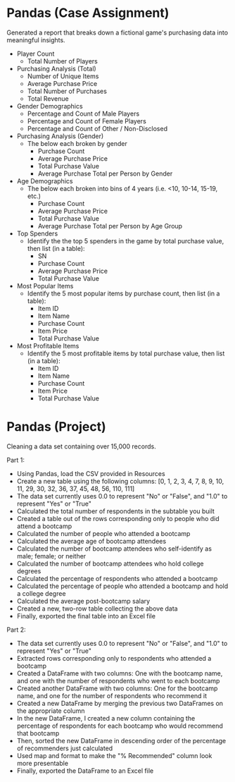 # Pandas (Case Assignment)
Generated a report that breaks down a fictional game's purchasing data into meaningful insights.

- Player Count
    - Total Number of Players
- Purchasing Analysis (Total)
    - Number of Unique Items
    - Average Purchase Price
    - Total Number of Purchases
    - Total Revenue
- Gender Demographics
    - Percentage and Count of Male Players
    - Percentage and Count of Female Players
    - Percentage and Count of Other / Non-Disclosed
- Purchasing Analysis (Gender)
    - The below each broken by gender
      - Purchase Count
      - Average Purchase Price
      - Total Purchase Value
      - Average Purchase Total per Person by Gender
- Age Demographics
    - The below each broken into bins of 4 years (i.e. <10, 10-14, 15-19, etc.)
      - Purchase Count
      - Average Purchase Price
      - Total Purchase Value
      - Average Purchase Total per Person by Age Group
- Top Spenders
    - Identify the the top 5 spenders in the game by total purchase value, then list (in a table):
      - SN
      - Purchase Count
      - Average Purchase Price
      - Total Purchase Value
- Most Popular Items
    - Identify the 5 most popular items by purchase count, then list (in a table):
      - Item ID
      - Item Name
      - Purchase Count
      - Item Price
      - Total Purchase Value
- Most Profitable Items
    - Identify the 5 most profitable items by total purchase value, then list (in a table):
      - Item ID
      - Item Name
      - Purchase Count
      - Item Price
      - Total Purchase Value

# Pandas (Project)
Cleaning a data set containing over 15,000 records.

Part 1:
- Using Pandas, load the CSV provided in Resources
- Create a new table using the following columns: [0, 1, 2, 3, 4, 7, 8, 9, 10, 11, 29, 30, 32, 36, 37, 45, 48, 56, 110, 111]
- The data set currently uses 0.0 to represent "No" or "False", and "1.0" to represent "Yes" or "True"
- Calculated the total number of respondents in the subtable you built
- Created a table out of the rows corresponding only to people who did attend a bootcamp
- Calculated the number of people who attended a bootcamp
- Calculated the average age of bootcamp attendees
- Calculated the number of bootcamp attendees who self-identify as male; female; or neither
- Calculated the number of bootcamp attendees who hold college degrees
- Calculated the percentage of respondents who attended a bootcamp
- Calculated the percentage of people who attended a bootcamp and hold a college degree
- Calculated the average post-bootcamp salary
- Created a new, two-row table collecting the above data
- Finally, exported the final table into an Excel file

Part 2:
- The data set currently uses 0.0 to represent "No" or "False", and "1.0" to represent "Yes" or "True"
- Extracted rows corresponding only to respondents who attended a bootcamp
- Created a DataFrame with two columns: One with the bootcamp name, and one with the number of respondents who went to each bootcamp
- Created another DataFrame with two columns: One for the bootcamp name, and one for the number of respondents who recommend it
- Created a new DataFrame by merging the previous two DataFrames on the appropriate column
- In the new DataFrame, I created a new column containing the percentage of respondents for each bootcamp who would recommend that bootcamp
- Then, sorted the new DataFrame in descending order of the percentage of recommenders just calculated
- Used map and format to make the "% Recommended" column look more presentable
- Finally, exported the DataFrame to an Excel file
